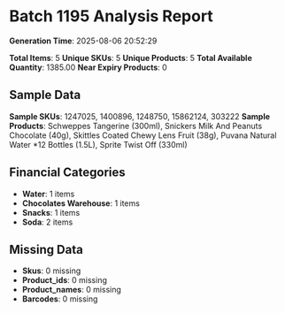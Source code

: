 # Batch 1195 Analysis Report

**Generation Time**: 2025-08-06 20:52:29

**Total Items**: 5
**Unique SKUs**: 5
**Unique Products**: 5
**Total Available Quantity**: 1385.00
**Near Expiry Products**: 0

## Sample Data
**Sample SKUs**: 1247025, 1400896, 1248750, 15862124, 303222
**Sample Products**: Schweppes Tangerine (300ml), Snickers Milk And Peanuts Chocolate (40g), Skittles Coated Chewy Lens Fruit (38g), Puvana Natural Water *12 Bottles (1.5L), Sprite Twist Off (330ml)

## Financial Categories
- **Water**: 1 items
- **Chocolates Warehouse**: 1 items
- **Snacks**: 1 items
- **Soda**: 2 items

## Missing Data
- **Skus**: 0 missing
- **Product_ids**: 0 missing
- **Product_names**: 0 missing
- **Barcodes**: 0 missing

